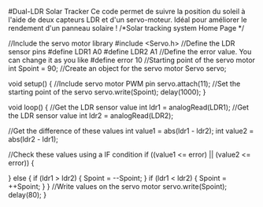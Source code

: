 #Dual-LDR Solar Tracker
Ce code permet de suivre la position du soleil à l'aide de deux capteurs LDR et d'un servo-moteur.   Idéal pour améliorer le rendement d'un panneau solaire !
/*Solar tracking system
   Home Page
*/

//Include the servo motor library
#include <Servo.h>
//Define the LDR sensor pins
#define LDR1 A0
#define LDR2 A1
//Define the error value. You can change it as you like
#define error 10
//Starting point of the servo motor
int Spoint =  90;
//Create an object for the servo motor
Servo servo;

void setup() {
//Include servo motor PWM pin
  servo.attach(11);
//Set the starting point of the servo
  servo.write(Spoint);
  delay(1000);
}

void loop() {
//Get the LDR sensor value
  int ldr1 = analogRead(LDR1);
//Get the LDR sensor value
  int ldr2 = analogRead(LDR2);

//Get the difference of these values
  int value1 = abs(ldr1 - ldr2);
  int value2 = abs(ldr2 - ldr1);

//Check these values using a IF condition
  if ((value1 <= error) || (value2 <= error)) {

  } else {
    if (ldr1 > ldr2) {
      Spoint = --Spoint;
    }
    if (ldr1 < ldr2) {
      Spoint = ++Spoint;
    }
  }
//Write values on the servo motor
  servo.write(Spoint);
  delay(80);
}
